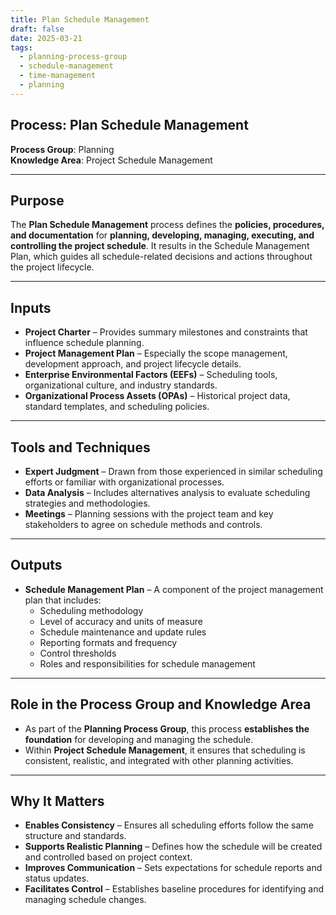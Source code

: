```yaml
---
title: Plan Schedule Management  
draft: false
date: 2025-03-21  
tags:  
  - planning-process-group  
  - schedule-management  
  - time-management  
  - planning  
---
```


## Process: Plan Schedule Management

**Process Group**: Planning  
**Knowledge Area**: Project Schedule Management  

---

## Purpose

The **Plan Schedule Management** process defines the **policies, procedures, and documentation** for **planning, developing, managing, executing, and controlling the project schedule**. It results in the Schedule Management Plan, which guides all schedule-related decisions and actions throughout the project lifecycle.

---

## Inputs

- **Project Charter** – Provides summary milestones and constraints that influence schedule planning.
- **Project Management Plan** – Especially the scope management, development approach, and project lifecycle details.
- **Enterprise Environmental Factors (EEFs)** – Scheduling tools, organizational culture, and industry standards.
- **Organizational Process Assets (OPAs)** – Historical project data, standard templates, and scheduling policies.

---

## Tools and Techniques

- **Expert Judgment** – Drawn from those experienced in similar scheduling efforts or familiar with organizational processes.
- **Data Analysis** – Includes alternatives analysis to evaluate scheduling strategies and methodologies.
- **Meetings** – Planning sessions with the project team and key stakeholders to agree on schedule methods and controls.

---

## Outputs

- **Schedule Management Plan** – A component of the project management plan that includes:
  - Scheduling methodology  
  - Level of accuracy and units of measure  
  - Schedule maintenance and update rules  
  - Reporting formats and frequency  
  - Control thresholds  
  - Roles and responsibilities for schedule management  

---

## Role in the Process Group and Knowledge Area

- As part of the **Planning Process Group**, this process **establishes the foundation** for developing and managing the schedule.
- Within **Project Schedule Management**, it ensures that scheduling is consistent, realistic, and integrated with other planning activities.

---

## Why It Matters

- **Enables Consistency** – Ensures all scheduling efforts follow the same structure and standards.
- **Supports Realistic Planning** – Defines how the schedule will be created and controlled based on project context.
- **Improves Communication** – Sets expectations for schedule reports and status updates.
- **Facilitates Control** – Establishes baseline procedures for identifying and managing schedule changes.

